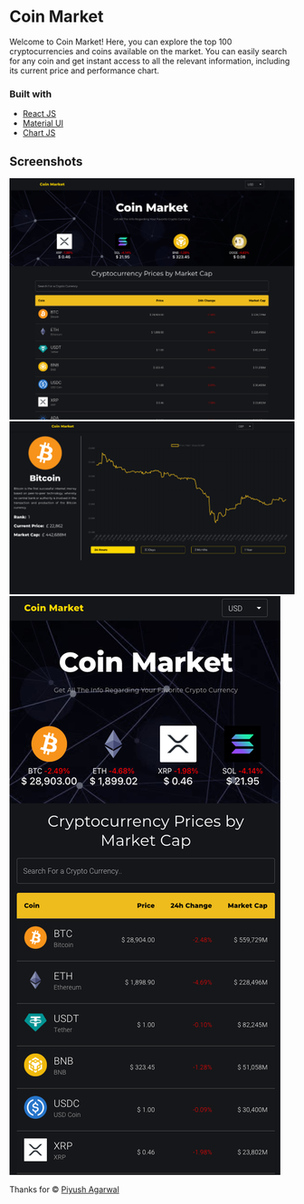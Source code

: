 # Coin Market

Welcome to Coin Market! Here, you can explore the top 100 cryptocurrencies and coins available on the market. You can easily search for any coin and get instant access to all the relevant information, including its current price and performance chart.

### Built with 

- [React JS](https://reactjs.org/)
- [Material UI](https://v4.mui.com/)
- [Chart JS](https://reactchartjs.github.io/react-chartjs-2/#/)

## Screenshots

![Desktop](./public/ss1.png)
![Desktop3](./public/ss3.png)
![Desktop2](./public/ss2.png)


Thanks for © [Piyush Agarwal](https://github.com/piyush-eon)
